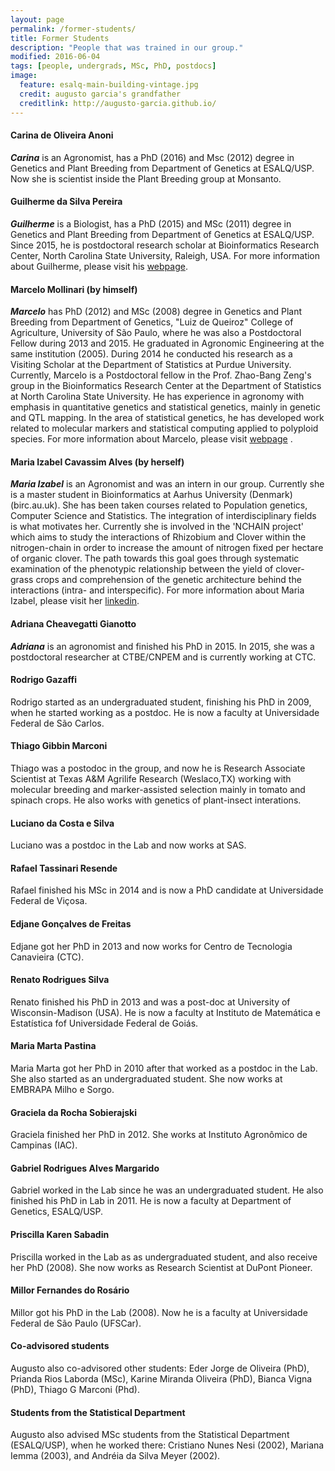 ```yaml
---
layout: page
permalink: /former-students/
title: Former Students
description: "People that was trained in our group."
modified: 2016-06-04
tags: [people, undergrads, MSc, PhD, postdocs]
image:
  feature: esalq-main-building-vintage.jpg
  credit: augusto garcia's grandfather
  creditlink: http://augusto-garcia.github.io/
---
```


#### Carina de Oliveira Anoni

_**Carina**_ is an Agronomist, has a PhD (2016) and Msc (2012) degree in Genetics and Plant Breeding from Department of Genetics at ESALQ/USP. Now she is scientist inside the Plant Breeding group at Monsanto.

#### Guilherme da Silva Pereira

_**Guilherme**_ is a Biologist, has a PhD (2015) and MSc (2011) degree in Genetics and Plant Breeding from Department of Genetics at ESALQ/USP. Since 2015, he is postdoctoral research scholar at Bioinformatics Research Center, North Carolina State University, Raleigh, USA. For
more information about Guilherme, please visit his
[webpage](https://about.me/guispereira).

#### Marcelo Mollinari (by himself)

_**Marcelo**_ has PhD (2012) and MSc (2008) degree in Genetics and Plant Breeding from Department of Genetics, "Luiz de Queiroz" College of Agriculture, University of São Paulo, where he was also a Postdoctoral Fellow during 2013 and 2015. He graduated in Agronomic Engineering at the same institution (2005). During 2014 he conducted his research as a Visiting Scholar at the Department of Statistics at Purdue University. Currently, Marcelo is a Postdoctoral fellow in the Prof. Zhao-Bang Zeng's group in the Bioinformatics Research Center at the Department of Statistics at North Carolina State University. He has experience in agronomy with emphasis in quantitative genetics and statistical genetics, mainly in genetic and QTL mapping. In the area of statistical genetics, he has developed work related to molecular markers and statistical computing applied to polyploid species. For more information about Marcelo, please visit
[webpage](http://www4.ncsu.edu/~mmollin/) .

#### Maria Izabel Cavassim Alves (by herself)

_**Maria Izabel**_ is an Agronomist and was an intern in our group. Currently she is a master student in Bioinformatics at Aarhus University (Denmark) (birc.au.uk). She has been taken courses related to Population genetics, Computer Science and Statistics. The integration of interdisciplinary fields is what motivates her. Currently she is involved in the 'NCHAIN project'
which aims to study the interactions of Rhizobium and Clover within the nitrogen-chain in order to increase the amount of nitrogen fixed per hectare of organic clover. The path towards this goal goes 
through systematic examination of the phenotypic relationship between the yield of clover-grass crops and comprehension of the genetic architecture behind the interactions (intra- and interspecific). For more information about Maria Izabel, please visit her [linkedin](https://www.linkedin.com/in/izabelcavassim).

#### Adriana Cheavegatti Gianotto

_**Adriana**_ is an agronomist and finished his PhD in 2015. In 2015, she was a postdoctoral researcher at CTBE/CNPEM and is currently working at CTC.

#### Rodrigo Gazaffi

Rodrigo started as an undergraduated student, finishing his PhD in
2009, when he started working as a postdoc. He is now a faculty at
Universidade Federal de São Carlos.

#### Thiago Gibbin Marconi

Thiago was a postodoc in the group, and now he is Research Associate Scientist at Texas A&M Agrilife Research (Weslaco,TX) working with molecular breeding and marker-assisted selection mainly in tomato and spinach crops. He also works with genetics of plant-insect interations.

#### Luciano da Costa e Silva

Luciano was a postdoc in the Lab and now works at SAS.

#### Rafael Tassinari Resende

Rafael finished his MSc in 2014 and is now a PhD candidate at
Universidade Federal de Viçosa.

#### Edjane Gonçalves de Freitas

Edjane got her PhD in 2013 and now works for Centro de Tecnologia
Canavieira (CTC).

#### Renato Rodrigues Silva

Renato finished his PhD in 2013 and was a post-doc at
University of Wisconsin-Madison (USA). He is now a faculty at Instituto de Matemática e Estatística fof Universidade Federal de Goiás.

#### Maria Marta Pastina

Maria Marta got her PhD in 2010 after that worked as a postdoc in the
Lab. She also started as an undergraduated student. She now works at
EMBRAPA Milho e Sorgo.

#### Graciela da Rocha Sobierajski

Graciela finished her PhD in 2012. She works at Instituto Agronômico
de Campinas (IAC).

#### Gabriel Rodrigues Alves Margarido

Gabriel worked in the Lab since he was an undergraduated student. He
also finished his PhD in Lab in 2011. He is now a faculty at
Department of Genetics, ESALQ/USP.

#### Priscilla Karen Sabadin

Priscilla worked in the Lab as as undergraduated student, and also
receive her PhD (2008). She now works as Research Scientist at DuPont
Pioneer.

#### Millor Fernandes do Rosário

Millor got his PhD in the Lab (2008). Now he is a faculty at
Universidade Federal de São Paulo (UFSCar).

#### Co-advisored students

Augusto also co-advisored other students: Eder Jorge de Oliveira
(PhD), Prianda Rios Laborda (MSc), Karine Miranda Oliveira (PhD),
Bianca Vigna (PhD), Thiago G Marconi (Phd).

#### Students from the Statistical Department

Augusto also advised MSc students from the Statistical Department
(ESALQ/USP), when he worked there: Cristiano Nunes Nesi (2002),
Mariana Iemma (2003), and Andréia da Silva Meyer (2002).

